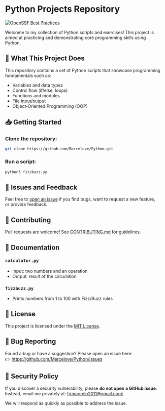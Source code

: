# Python Projects Repository

[![OpenSSF Best Practices](https://www.bestpractices.dev/projects/10308/badge)](https://www.bestpractices.dev/projects/10308)

Welcome to my collection of Python scripts and exercises! This project is aimed at practicing and demonstrating core programming skills using Python.

## 📌 What This Project Does
This repository contains a set of Python scripts that showcase programming fundamentals such as:
- Variables and data types
- Control flow (if/else, loops)
- Functions and modules
- File input/output
- Object-Oriented Programming (OOP)

## 📥 Getting Started
### Clone the repository:
```bash
git clone https://github.com/Marcelove/Python.git
```

### Run a script:
```bash
python3 fizzbuzz.py
```

## 🐛 Issues and Feedback
Feel free to [open an issue](https://github.com/Marcelove/Python/issues) if you find bugs, want to request a new feature, or provide feedback.

## 🙌 Contributing
Pull requests are welcome! See [CONTRIBUTING.md](CONTRIBUTING.md) for guidelines.

## 📖 Documentation

### `calculator.py`
- Input: two numbers and an operation
- Output: result of the calculation

### `fizzbuzz.py`
- Prints numbers from 1 to 100 with Fizz/Buzz rules

## 📄 License
This project is licensed under the [MIT License](LICENSE).

## 🐞 Bug Reporting

Found a bug or have a suggestion? Please open an issue here:  
👉 https://github.com/Marcelove/Python/issues

## 🔐 Security Policy

If you discover a security vulnerability, please **do not open a GitHub issue**.  
Instead, email me privately at: [jrmarcelo2011@gmail.com]

We will respond as quickly as possible to address the issue.

